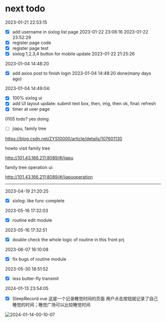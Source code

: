 # next todo

2023-01-21 22:53:15

- [x] add username in sixlog list page 2023-01-22 23:08:16 2023-01-22 23:52:29
- [x] register page code
- [x] register page test
- [x] sixlog 1,2,3,4 button for mobile update 2023-01-22 21:25:26

2023-01-04 14:48:20

- [x] add axios post to finish login 2023-01-04 14:48:20 done(many days ago) 

2023-01-04 14:49:04:

- [x] 100% sixlog ui 
- [x] add UI layout update: submit text box, then, img, then ok, final: refresh
- [x] timer at user page

0105 todo? yes doing

- [ ] jiapu, family tree

https://blog.csdn.net/ZYS10000/article/details/107601130

howto visit family tree

http://101.43.166.211:8089/#/jiapu


family tree operation ui:

http://101.43.166.211:8089/#/jiapuoperation

---

2023-04-19 21:20:25

- [x] sixlog: like func complete

2023-05-16 17:32:03

- [x] routine edit module

2023-05-16 17:32:51

- [x] double check the whole logic of routine in this front prj

2023-06-07 16:10:08

- [x] fix bugs of routine module

2023-05-30 18:51:52

- [x] less butter-fly transmit


2024-01-13 23:54:05

- [x] SleepRecord.vue 这是一个记录睡觉时间的页面
        用户点击按钮就记录了自己睡觉的时间；睡觉广场可以比较睡觉时间

![2024-01-14-00-10-07](https://picgorepo.oss-cn-beijing.aliyuncs.com/2024-01-14-00-10-07.png)       